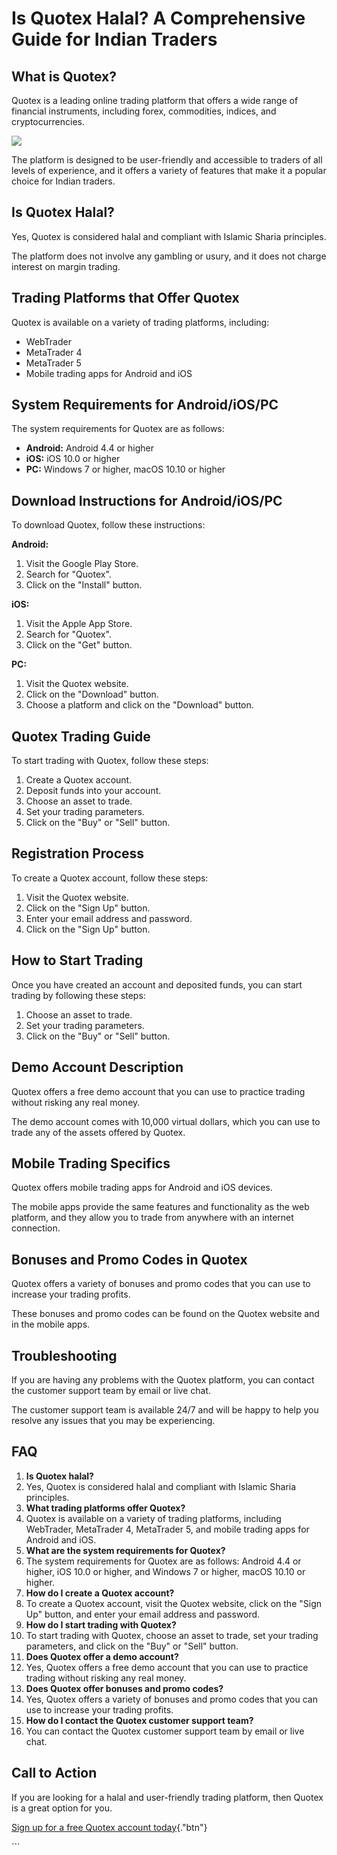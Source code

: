 # Is Quotex Halal? A Comprehensive Guide for Indian Traders

## What is Quotex?

Quotex is a leading online trading platform that offers a wide range of
financial instruments, including forex, commodities, indices, and
cryptocurrencies.

[![](https://static.quotex.io/files/4_en/300_250.jpg)](https://traff.sbs/brokerqxlid)

The platform is designed to be user-friendly and accessible to traders
of all levels of experience, and it offers a variety of features that
make it a popular choice for Indian traders.

## Is Quotex Halal?

Yes, Quotex is considered halal and compliant with Islamic Sharia
principles.

The platform does not involve any gambling or usury, and it does not
charge interest on margin trading.

## Trading Platforms that Offer Quotex

Quotex is available on a variety of trading platforms, including:

-   WebTrader
-   MetaTrader 4
-   MetaTrader 5
-   Mobile trading apps for Android and iOS

## System Requirements for Android/iOS/PC

The system requirements for Quotex are as follows:

-   **Android:** Android 4.4 or higher
-   **iOS:** iOS 10.0 or higher
-   **PC:** Windows 7 or higher, macOS 10.10 or higher

## Download Instructions for Android/iOS/PC

To download Quotex, follow these instructions:

**Android:**

1.  Visit the Google Play Store.
2.  Search for "Quotex".
3.  Click on the "Install" button.

**iOS:**

1.  Visit the Apple App Store.
2.  Search for "Quotex".
3.  Click on the "Get" button.

**PC:**

1.  Visit the Quotex website.
2.  Click on the "Download" button.
3.  Choose a platform and click on the "Download" button.

## Quotex Trading Guide

To start trading with Quotex, follow these steps:

1.  Create a Quotex account.
2.  Deposit funds into your account.
3.  Choose an asset to trade.
4.  Set your trading parameters.
5.  Click on the "Buy" or "Sell" button.

## Registration Process

To create a Quotex account, follow these steps:

1.  Visit the Quotex website.
2.  Click on the "Sign Up" button.
3.  Enter your email address and password.
4.  Click on the "Sign Up" button.

## How to Start Trading

Once you have created an account and deposited funds, you can start
trading by following these steps:

1.  Choose an asset to trade.
2.  Set your trading parameters.
3.  Click on the "Buy" or "Sell" button.

## Demo Account Description

Quotex offers a free demo account that you can use to practice trading
without risking any real money.

The demo account comes with 10,000 virtual dollars, which you can use to
trade any of the assets offered by Quotex.

## Mobile Trading Specifics

Quotex offers mobile trading apps for Android and iOS devices.

The mobile apps provide the same features and functionality as the web
platform, and they allow you to trade from anywhere with an internet
connection.

## Bonuses and Promo Codes in Quotex

Quotex offers a variety of bonuses and promo codes that you can use to
increase your trading profits.

These bonuses and promo codes can be found on the Quotex website and in
the mobile apps.

## Troubleshooting

If you are having any problems with the Quotex platform, you can contact
the customer support team by email or live chat.

The customer support team is available 24/7 and will be happy to help
you resolve any issues that you may be experiencing.

## FAQ

1.  **Is Quotex halal?**
2.  Yes, Quotex is considered halal and compliant with Islamic Sharia
    principles.
3.  **What trading platforms offer Quotex?**
4.  Quotex is available on a variety of trading platforms, including
    WebTrader, MetaTrader 4, MetaTrader 5, and mobile trading apps for
    Android and iOS.
5.  **What are the system requirements for Quotex?**
6.  The system requirements for Quotex are as follows: Android 4.4 or
    higher, iOS 10.0 or higher, and Windows 7 or higher, macOS 10.10 or
    higher.
7.  **How do I create a Quotex account?**
8.  To create a Quotex account, visit the Quotex website, click on the
    "Sign Up" button, and enter your email address and password.
9.  **How do I start trading with Quotex?**
10. To start trading with Quotex, choose an asset to trade, set your
    trading parameters, and click on the "Buy" or "Sell"
    button.
11. **Does Quotex offer a demo account?**
12. Yes, Quotex offers a free demo account that you can use to practice
    trading without risking any real money.
13. **Does Quotex offer bonuses and promo codes?**
14. Yes, Quotex offers a variety of bonuses and promo codes that you can
    use to increase your trading profits.
15. **How do I contact the Quotex customer support team?**
16. You can contact the Quotex customer support team by email or live
    chat.

## Call to Action

If you are looking for a halal and user-friendly trading platform, then
Quotex is a great option for you.

[Sign up for a free Quotex account
today](\%22https://broker-qx.pro/sign-up/?lid=1102511\%22){."btn"}

\`\`\`

